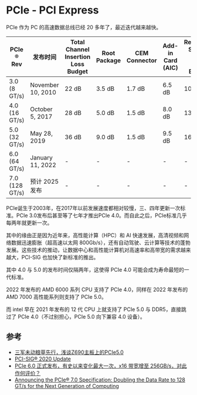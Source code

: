 # PCIe - PCI Express

PCIe 作为 PC 的高速数据总线已经 20 多年了，最近迭代越来越快。



| PCIe ® Rev    | 发布时间  | Total Channel Insertion Loss Budget | Root Package | CEM Connector | Add-in Card (AIC) | Remaining System Base Board Budget |
| ------------- | -------- | ----------------------------------- | ------------ | ------------- | ----------------- | ---------------------------------- |
| 3.0 (8 GT/s)  | November 10, 2010 | 22 dB                               | 3.5 dB       | 1.7 dB        | 6.5 dB            | 10.3 dB                            |
| 4.0 (16 GT/s) | October 5, 2017  | 28 dB                               | 5.0 dB       | 1.5 dB        | 8.0 dB            | 13.5 dB                            |
| 5.0 (32 GT/s) | May 28, 2019  | 36 dB                               | 9.0 dB       | 1.5 dB        | 9.5 dB            | 16.0 dB                            |
| 6.0 (64 GT/s) | January 11, 2022  | -    | -      | -       | -        | -                       |
| 7.0 (128 GT/s) | 预计 2025 发布  | -    | -      | -       | -        | -                       |

PCIe诞生于2003年，在2017年以前发展速度都相对较慢，三、四年更新一次标准。PCIe 3.0发布后甚至等了七年才推出PCIe 4.0。而自此之后，PCIe标准几乎每两年就更新一次。

其中的缘由正是因为近年来，高性能计算（HPC）和 AI 快速发展，高清视频和网络数据迅速膨胀（超高速以太网 800Gb/s），还有自动驾驶、云计算等技术的蓬勃发展。这些技术的推动，让数据中心和高性能计算机对高速率和高带宽的需求越来越大，PCI-SIG 也加快了新标准的推出。

其中 4.0 与 5.0 的发布时间仅隔两年，这使得 PCIe 4.0 可能会成为寿命最短的一代标准。

2022 年发布的 AMD 6000 系列 CPU 支持了 PCIe 4.0，同样在 2022 年发布的 AMD 7000 高性能系列则支持了 PCIe 5.0。

而 intel 早在 2021 年发布的 12 代 CPU 上就支持了 PCIe 5.0 与 DDR5，直接跳过了 PCIe 4.0（不过别担心，PCIe 5.0 向下兼容 4.0 设备）。

## 参考

- [三军未动粮草先行，浅谈Z690主板上的PCIe5.0](https://diy.pconline.com.cn/1471/14718724_all.html)
- [PCI-SIG® 2020 Update](https://pcisig.com/sites/default/files/files/PCI-SIG%202020%20Annual%20Press%20Conference_final.pdf)
- [PCIe 6.0 正式发布，有史以来变化最大一次，x16 带宽增至 256GB/s，对此作何评价？](https://www.zhihu.com/question/511127411/answer/2456877396)
- [Announcing the PCIe® 7.0 Specification: Doubling the Data Rate to 128 GT/s for the Next Generation of Computing](https://pcisig.com/blog/announcing-pcie%C2%AE-70-specification-doubling-data-rate-128-gts-next-generation-computing)
